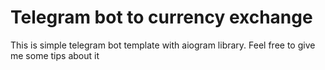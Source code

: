 # Telegram bot to currency exchange
This is simple telegram bot template with aiogram library.
Feel free to give me some tips about it
